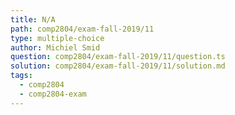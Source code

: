 ```yaml
---
title: N/A
path: comp2804/exam-fall-2019/11
type: multiple-choice
author: Michiel Smid
question: comp2804/exam-fall-2019/11/question.ts
solution: comp2804/exam-fall-2019/11/solution.md
tags:
  - comp2804
  - comp2804-exam
---
```

